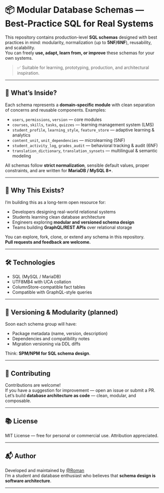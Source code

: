 # 📦 Modular Database Schemas — Best-Practice SQL for Real Systems

This repository contains production-level **SQL schemas** designed with best practices in mind: modularity, normalization (up to **5NF/6NF**), reusability, and scalability.  
You can freely **use, adapt, learn from, or improve** these schemas for your own systems.

> ✅ Suitable for learning, prototyping, production, and architectural inspiration.

---

## 🧱 What’s Inside?

Each schema represents a **domain-specific module** with clean separation of concerns and reusable components. Examples:

- `users`, `permissions`, `version` — core modules
- `courses`, `skills`, `tasks`, `quizzes` — learning management system (LMS)
- `student_profile`, `learning_style`, `feature_store` — adaptive learning & analytics
- `content_unit`, `unit_dependencies` — microlearning (5NF)
- `student_activity_log`, `grades_audit` — behavioral tracking & audit (6NF)
- `translation_dictionary`, `translation_synsets` — multilingual & semantic modeling

All schemas follow **strict normalization**, sensible default values, proper constraints, and are written for **MariaDB / MySQL 8+**.

---

## 🌟 Why This Exists?

I’m building this as a long-term open resource for:
- Developers designing real-world relational systems
- Students learning clean database architecture
- Engineers exploring **modular and versioned schema design**
- Teams building **GraphQL/REST APIs** over relational storage

You can explore, fork, clone, or extend any schema in this repository.  
**Pull requests and feedback are welcome.**

---

## 🛠 Technologies

- SQL (MySQL / MariaDB)
- UTF8MB4 with UCA collation
- ColumnStore-compatible fact tables
- Compatible with GraphQL-style queries

---

## 🔄 Versioning & Modularity (planned)

Soon each schema group will have:
- Package metadata (name, version, description)
- Dependencies and compatibility notes
- Migration versioning via DDL diffs

Think: **SPM/NPM for SQL schema design**.

---

## 🤝 Contributing

Contributions are welcome!  
If you have a suggestion for improvement — open an issue or submit a PR.  
Let’s build **database architecture as code** — clean, modular, and composable.

---

## 📚 License

MIT License — free for personal or commercial use. Attribution appreciated.

---

## 📬 Author

Developed and maintained by [@Roman](https://github.com/yourusername)  
I’m a student and database enthusiast who believes that **schema design is software architecture**.

---
